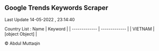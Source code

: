 

## Google Trends Keywords Scraper 
 
Last Update 14-05-2022 , 23:14:40

Country List :
 Name  | Keyword |
| ------------- | ------------- |
| VIETNAM | [object Object] |



© Abdul Muttaqin 
